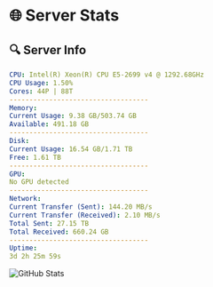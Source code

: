 # 🌐 Server Stats
## 🔍 Server Info
```yaml
CPU: Intel(R) Xeon(R) CPU E5-2699 v4 @ 1292.68GHz
CPU Usage: 1.50%
Cores: 44P | 88T
-----------------------------------
Memory:
Current Usage: 9.38 GB/503.74 GB
Available: 491.18 GB
-----------------------------------
Disk:
Current Usage: 16.54 GB/1.71 TB
Free: 1.61 TB
-----------------------------------
GPU:
No GPU detected
-----------------------------------
Network:
Current Transfer (Sent): 144.20 MB/s
Current Transfer (Received): 2.10 MB/s
Total Sent: 27.15 TB
Total Received: 660.24 GB
-----------------------------------
Uptime:
3d 2h 25m 59s
```
![GitHub Stats](https://img.shields.io/badge/Updated-2025-02-11_01:09:17-blue)